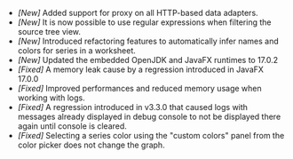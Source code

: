 * _[New]_ Added support for proxy on all HTTP-based data adapters.
* _[New]_ It is now possible to use regular expressions when filtering the source tree view.
* _[New]_ Introduced refactoring features to automatically infer names and colors for series in a worksheet. 
* _[New]_ Updated the embedded OpenJDK and JavaFX runtimes to 17.0.2
* _[Fixed]_ A memory leak cause by a regression introduced in JavaFX 17.0.0
* _[Fixed]_ Improved performances and reduced memory usage when working with logs.
* _[Fixed]_ A regression introduced in v3.3.0 that caused logs with messages already displayed in debug console to not 
be displayed there again until console is cleared.
* _[Fixed]_ Selecting a series color using the "custom colors" panel from the color picker does not change the graph.